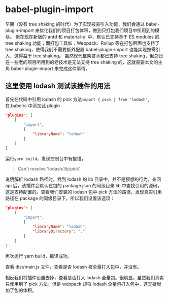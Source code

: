 # babel-plugin-import

早期（没有 tree shaking 的时代）为了实现按需引入功能，我们会通过 babel-plugin-import 来优化我们的项目打包体积，做到只打包我们项目中所用到的模块。
但在现在新版的 antd 和 material-ui 中，默认已支持基于 ES modules 的 tree shaking 功能；而打包工具如：Webpack、Rollup 等在打包层面也支持了 tree shaking，使得我们不需要额外配置 babel-plugin-import 也能实现按需引入，这得益于 tree shaking。
虽然现代框架技术都已支持 tree shaking，但总归在一些老的项目所用到的老技术是无法支持 tree shaking 的，这就需要本文的主角 babel-plugin-import 来完成这件事情。

## 这里使用 lodash 测试该插件的用法

首先在代码中引用 lodash 的 pick 方法`import { pick } from 'lodash'`,在.babelrc 中添加此 plugin

```json
"plugins": [
    [
        "import",
        {
            "libraryName": "lodash"
        }
    ]
]
```

运行`yarn build`，发现控制台中有报错，

> Can't resolve 'lodash/lib/pick'

说明解析 lodash 路径时，找到 lodash 的 lib 目录中，并不是预想的行为，查阅 api 后，该插件会默认在包的 package.json 的同级目录 lib 中查找引用的源码，这是支持配置的。查看我们安装的 lodash 包中 pick 方法的路径，发现真实引用路径在 package 的同级目录下。所以我们设置该选项：

```json
"plugins": [
    [
        "import",
        {
            "libraryName": "lodash",
            "libraryDirectory": "."
        }
    ]
]
```

再次运行 yarn build，编译成功。

查看 dist/main.js 文件，查看是否 lodash 被全量打入包中，并没有。

相反我们将插件设置去掉，查看是否打入 lodash 全量包。很明显，虽然我们真实只使用到了 pick 方法，但是 webpack 却将 lodash 全量包打入包中，这无疑增加了包的体积。
